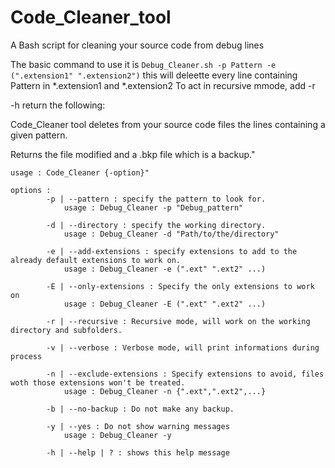 # Code_Cleaner_tool
A Bash script for cleaning your source code from debug lines

The basic command to use it is `Debug_Cleaner.sh -p Pattern -e (".extension1" ".extension2")`
this will deleette every line containing Pattern in \*.extension1 and \*.extension2
To act in recursive mmode, add -r

-h return the following:

Code_Cleaner tool deletes from your source code files the lines containing a given pattern.

Returns the file modified and a .bkp file which is a backup."
```
usage : Code_Cleaner {-option}"

options :
		-p | --pattern : specify the pattern to look for.
			usage : Debug_Cleaner -p "Debug_pattern"

		-d | --directory : specify the working directory.
			usage : Debug_Cleaner -d "Path/to/the/directory"

		-e | --add-extensions : specify extensions to add to the already default extensions to work on.
			usage : Debug_Cleaner -e (".ext" ".ext2" ...)

		-E | --only-extensions : Specify the only extensions to work on
			usage : Debug_Cleaner -E (".ext" ".ext2" ...)

		-r | --recursive : Recursive mode, will work on the working directory and subfolders.

		-v | --verbose : Verbose mode, will print informations during process

		-n | --exclude-extensions : Specify extensions to avoid, files woth those extensions won't be treated.
			usage : Debug_Cleaner -n {".ext",".ext2",...}

		-b | --no-backup : Do not make any backup.

		-y | --yes : Do not show warning messages
			usage : Debug_Cleaner -y

		-h | --help | ? : shows this help message
```